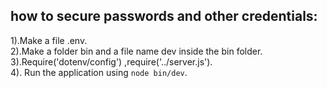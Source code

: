 ## how to secure passwords and other credentials:
1).Make a file .env. <br>
2).Make a folder bin and a file name dev inside the bin folder.<br>
3).Require('dotenv/config') ,require('../server.js').<br>
4). Run the application using `node bin/dev`.<br>

